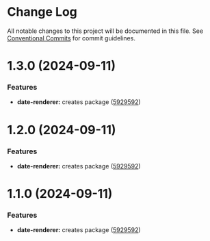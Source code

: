 # Change Log

All notable changes to this project will be documented in this file.
See [Conventional Commits](https://conventionalcommits.org) for commit guidelines.

# 1.3.0 (2024-09-11)


### Features

* **date-renderer:** creates package ([5929592](https://github.com/aversini/monorepo/commit/59295923b978456765f09faf34add4cf22447901))





# 1.2.0 (2024-09-11)


### Features

* **date-renderer:** creates package ([5929592](https://github.com/aversini/monorepo/commit/59295923b978456765f09faf34add4cf22447901))





# 1.1.0 (2024-09-11)


### Features

* **date-renderer:** creates package ([5929592](https://github.com/aversini/monorepo/commit/59295923b978456765f09faf34add4cf22447901))
